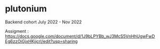 # plutonium
Backend cohort July 2022 - Nov 2022

Assigment : https://docs.google.com/document/d/1J9bLPYBb_wJ3McS5VnHhUgwFwDEg6zzOiGjxHKjjcrI/edit?usp=sharing
